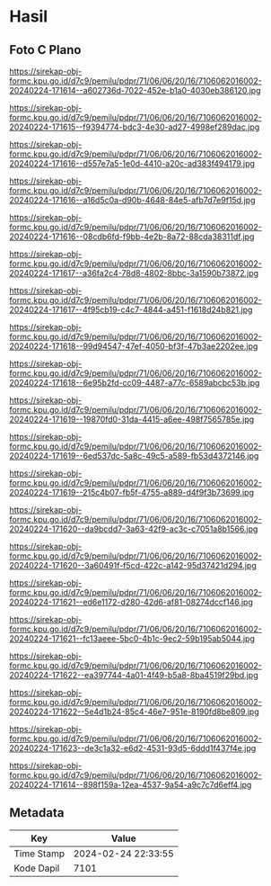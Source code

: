# Hasil

## Foto C Plano

https://sirekap-obj-formc.kpu.go.id/d7c9/pemilu/pdpr/71/06/06/20/16/7106062016002-20240224-171614--a602736d-7022-452e-b1a0-4030eb386120.jpg

https://sirekap-obj-formc.kpu.go.id/d7c9/pemilu/pdpr/71/06/06/20/16/7106062016002-20240224-171615--f9394774-bdc3-4e30-ad27-4998ef289dac.jpg

https://sirekap-obj-formc.kpu.go.id/d7c9/pemilu/pdpr/71/06/06/20/16/7106062016002-20240224-171616--d557e7a5-1e0d-4410-a20c-ad383f494179.jpg

https://sirekap-obj-formc.kpu.go.id/d7c9/pemilu/pdpr/71/06/06/20/16/7106062016002-20240224-171616--a16d5c0a-d90b-4648-84e5-afb7d7e9f15d.jpg

https://sirekap-obj-formc.kpu.go.id/d7c9/pemilu/pdpr/71/06/06/20/16/7106062016002-20240224-171616--08cdb6fd-f9bb-4e2b-8a72-88cda38311df.jpg

https://sirekap-obj-formc.kpu.go.id/d7c9/pemilu/pdpr/71/06/06/20/16/7106062016002-20240224-171617--a36fa2c4-78d8-4802-8bbc-3a1590b73872.jpg

https://sirekap-obj-formc.kpu.go.id/d7c9/pemilu/pdpr/71/06/06/20/16/7106062016002-20240224-171617--4f95cb19-c4c7-4844-a451-f1618d24b821.jpg

https://sirekap-obj-formc.kpu.go.id/d7c9/pemilu/pdpr/71/06/06/20/16/7106062016002-20240224-171618--99d94547-47ef-4050-bf3f-47b3ae2202ee.jpg

https://sirekap-obj-formc.kpu.go.id/d7c9/pemilu/pdpr/71/06/06/20/16/7106062016002-20240224-171618--6e95b2fd-cc09-4487-a77c-6589abcbc53b.jpg

https://sirekap-obj-formc.kpu.go.id/d7c9/pemilu/pdpr/71/06/06/20/16/7106062016002-20240224-171619--19870fd0-31da-4415-a6ee-498f7565785e.jpg

https://sirekap-obj-formc.kpu.go.id/d7c9/pemilu/pdpr/71/06/06/20/16/7106062016002-20240224-171619--6ed537dc-5a8c-49c5-a589-fb53d4372146.jpg

https://sirekap-obj-formc.kpu.go.id/d7c9/pemilu/pdpr/71/06/06/20/16/7106062016002-20240224-171619--215c4b07-fb5f-4755-a889-d4f9f3b73699.jpg

https://sirekap-obj-formc.kpu.go.id/d7c9/pemilu/pdpr/71/06/06/20/16/7106062016002-20240224-171620--da9bcdd7-3a63-42f9-ac3c-c7051a8b1566.jpg

https://sirekap-obj-formc.kpu.go.id/d7c9/pemilu/pdpr/71/06/06/20/16/7106062016002-20240224-171620--3a60491f-f5cd-422c-a142-95d37421d294.jpg

https://sirekap-obj-formc.kpu.go.id/d7c9/pemilu/pdpr/71/06/06/20/16/7106062016002-20240224-171621--ed6e1172-d280-42d6-af81-08274dccf146.jpg

https://sirekap-obj-formc.kpu.go.id/d7c9/pemilu/pdpr/71/06/06/20/16/7106062016002-20240224-171621--fc13aeee-5bc0-4b1c-9ec2-59b195ab5044.jpg

https://sirekap-obj-formc.kpu.go.id/d7c9/pemilu/pdpr/71/06/06/20/16/7106062016002-20240224-171622--ea397744-4a01-4f49-b5a8-8ba4519f29bd.jpg

https://sirekap-obj-formc.kpu.go.id/d7c9/pemilu/pdpr/71/06/06/20/16/7106062016002-20240224-171622--5e4d1b24-85c4-46e7-951e-8190fd8be809.jpg

https://sirekap-obj-formc.kpu.go.id/d7c9/pemilu/pdpr/71/06/06/20/16/7106062016002-20240224-171623--de3c1a32-e6d2-4531-93d5-6ddd1f437f4e.jpg

https://sirekap-obj-formc.kpu.go.id/d7c9/pemilu/pdpr/71/06/06/20/16/7106062016002-20240224-171614--898f159a-12ea-4537-9a54-a9c7c7d6eff4.jpg


## Metadata

| Key        | Value               |
| ---------- | ------------------- |
| Time Stamp | 2024-02-24 22:33:55 |
| Kode Dapil | 7101                |



